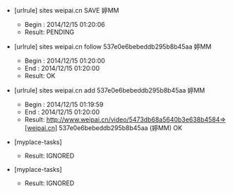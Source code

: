* [urlrule] sites weipai.cn SAVE 婷MM

    * Begin : 2014/12/15 01:20:06
    * Result: PENDING

* [urlrule] sites weipai.cn follow 537e0e6bebeddb295b8b45aa 婷MM

    * Begin : 2014/12/15 01:20:00
    * End   : 2014/12/15 01:20:00
    * Result: OK

* [urlrule] sites weipai.cn add 537e0e6bebeddb295b8b45aa 婷MM

    * Begin : 2014/12/15 01:19:59
    * End   : 2014/12/15 01:20:00
    * Result: http://www.weipai.cn/video/5473db68a5640b3e638b4584=>[weipai.cn] 537e0e6bebeddb295b8b45aa (婷MM) OK

* [myplace-tasks] 

    * Result: IGNORED

* [myplace-tasks] 

    * Result: IGNORED


